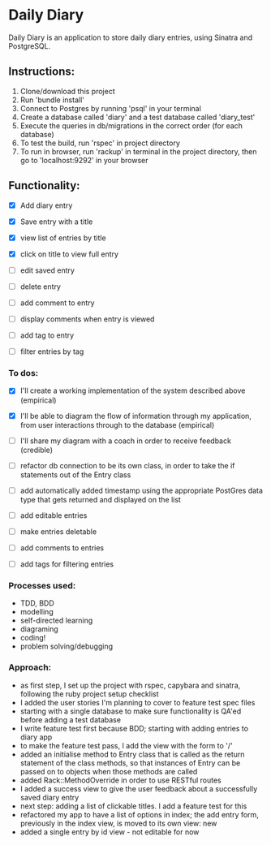 # Daily Diary 

Daily Diary is an application to store daily diary entries, using Sinatra and PostgreSQL.

## Instructions:

1. Clone/download this project
2. Run 'bundle install'
3. Connect to Postgres by running 'psql' in your terminal
4. Create a database called 'diary' and a test database called 'diary_test'
5. Execute the queries in db/migrations in the correct order (for each database)
6. To test the build, run 'rspec' in project directory
7. To run in browser, run 'rackup' in terminal in the project directory, then go to 'localhost:9292' in your browser


## Functionality:

- [x] Add diary entry
- [x] Save entry with a title 
- [x] view list of entries by title
- [x] click on title to view full entry
- [ ] edit saved entry
- [ ] delete entry
- [ ] add comment to entry
- [ ] display comments when entry is viewed
- [ ] add tag to entry
- [ ] filter entries by tag
 

### To dos:

- [x] I'll create a working implementation of the system described above (empirical)
- [x] I'll be able to diagram the flow of information through my application, from user interactions through to the database (empirical)
- [ ] I'll share my diagram with a coach in order to receive feedback (credible)
- [ ] refactor db connection to be its own class, in order to take the if statements out of the Entry class
- [ ] add automatically added timestamp using the appropriate PostGres data type that gets returned and displayed on the list
- [ ] add editable entries
- [ ] make entries deletable
- [ ] add comments to entries
- [ ] add tags for filtering entries
 

### Processes used:

- TDD, BDD
- modelling
- self-directed learning
- diagraming
- coding!
- problem solving/debugging


### Approach:

- as first step, I set up the project with rspec, capybara and sinatra, following the ruby project setup checklist
- I added the user stories I'm planning to cover to feature test spec files
- starting with a single database to make sure functionality is QA'ed before adding a test database
- I write feature test first because BDD; starting with adding entries to diary app
- to make the feature test pass, I add the view with the form to '/'
- added an initialise method to Entry class that is called as the return statement of the class methods, so that instances of Entry can be passed on to objects when those methods are called
- added Rack::MethodOverride in order to use RESTful routes
- I added a success view to give the user feedback about a successfully saved diary entry
- next step: adding a list of clickable titles. I add a feature test for this
- refactored my app to have a list of options in index; the add entry form, previously in the index view, is moved to its own view: new
- added a single entry by id view - not editable for now
